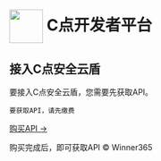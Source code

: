 # [<img src="https://www.hicosor.top/C点LOGO.jpg" width="60" height="60" align="center" />](https://www.hicosor.top/dev) C点开发者平台
## 接入C点安全云盾
要接入C点安全云盾，您需要先获取API。
~~~
要获取API，请先缴费
~~~
  [购买API →](https://www.911fk.com/details/5706723F)
  
购买完成后，即可获取API
© Winner365
